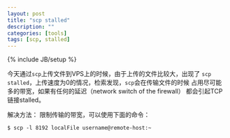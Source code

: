 ```yaml
---
layout: post
title: "scp stalled"
description: ""
categories: [tools]
tags: [scp, stalled]
---
```

{% include JB/setup %}


今天通过`scp`上传文件到VPS上的时候，由于上传的文件比较大，出现了
`scp stalled`，上传速度为0的情况，检索发现，`scp`会在传输文件的时候
占用尽可能多的带宽，如果有任何的延迟（network switch of the firewall）
都会引起TCP链接stalled。

解决方法：
限制传输的带宽，可以使用下面的命令：

    $ scp -l 8192 localFile username@remote-host:~

